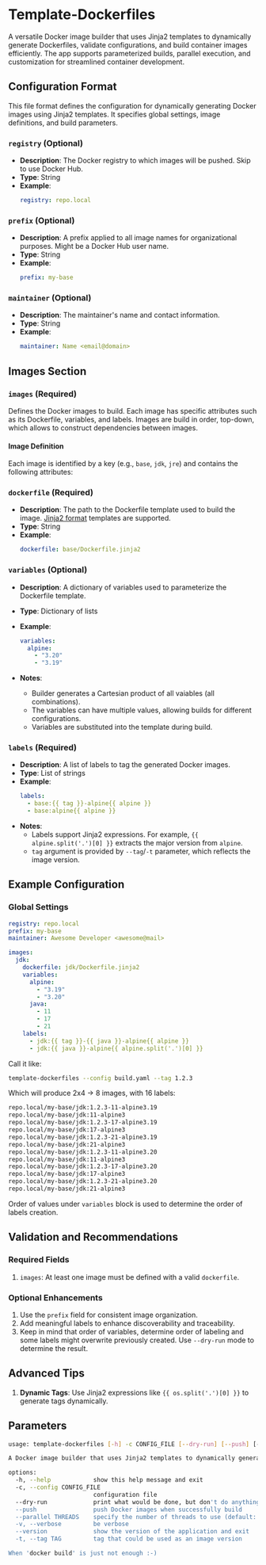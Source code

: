 Template-Dockerfiles
====================

A versatile Docker image builder that uses Jinja2 templates to dynamically generate Dockerfiles, validate configurations, and build container images efficiently. The app supports parameterized builds, parallel execution, and customization for streamlined container development.


## **Configuration Format**

This file format defines the configuration for dynamically generating Docker images using Jinja2 templates. It specifies global settings, image definitions, and build parameters.


### **`registry`** (Optional)
- **Description**: The Docker registry to which images will be pushed. Skip to use Docker Hub.
- **Type**: String
- **Example**:
  ```yaml
  registry: repo.local
  ```

### **`prefix`** (Optional)
- **Description**: A prefix applied to all image names for organizational purposes. Might be a Docker Hub user name.
- **Type**: String
- **Example**:
  ```yaml
  prefix: my-base
  ```

### **`maintainer`** (Optional)
- **Description**: The maintainer's name and contact information.
- **Type**: String
- **Example**:
  ```yaml
  maintainer: Name <email@domain>
  ```


## **Images Section**

### **`images`** (Required)
Defines the Docker images to build. Each image has specific attributes such as its Dockerfile, variables, and labels. Images are build in order, top-down, which allows to construct dependencies between images.

#### **Image Definition**
Each image is identified by a key (e.g., `base`, `jdk`, `jre`) and contains the following attributes:

### **`dockerfile`** (Required)
- **Description**: The path to the Dockerfile template used to build the image. [Jinja2 format](https://jinja.palletsprojects.com/en/stable/templates/) templates are supported.
- **Type**: String
- **Example**:
  ```yaml
  dockerfile: base/Dockerfile.jinja2
  ```

### **`variables`** (Optional)
- **Description**: A dictionary of variables used to parameterize the Dockerfile template.
- **Type**: Dictionary of lists
- **Example**:
  ```yaml
  variables:
    alpine:
      - "3.20"
      - "3.19"
  ```

- **Notes**:
  - Builder generates a Cartesian product of all vaiables (all combinations).
  - The variables can have multiple values, allowing builds for different configurations.
  - Variables are substituted into the template during build.

### **`labels`** (Required)
- **Description**: A list of labels to tag the generated Docker images.
- **Type**: List of strings
- **Example**:
  ```yaml
  labels:
    - base:{{ tag }}-alpine{{ alpine }}
    - base:alpine{{ alpine }}
  ```
- **Notes**:
  - Labels support Jinja2 expressions. For example, `{{ alpine.split('.')[0] }}` extracts the major version from `alpine`.
  - `tag` argument is provided by `--tag`/`-t` parameter, which reflects the image version.


## **Example Configuration**

### Global Settings
```yaml
registry: repo.local
prefix: my-base
maintainer: Awesome Developer <awesome@mail>

images:
  jdk:
    dockerfile: jdk/Dockerfile.jinja2
    variables:
      alpine:
        - "3.19"
        - "3.20"
      java:
        - 11
        - 17
        - 21
    labels:
      - jdk:{{ tag }}-{{ java }}-alpine{{ alpine }}
      - jdk:{{ java }}-alpine{{ alpine.split('.')[0] }}
```

Call it like:

```bash
template-dockerfiles --config build.yaml --tag 1.2.3
```

Which will produce 2x4 -> 8 images, with 16 labels:

```bash
repo.local/my-base/jdk:1.2.3-11-alpine3.19
repo.local/my-base/jdk:11-alpine3
repo.local/my-base/jdk:1.2.3-17-alpine3.19
repo.local/my-base/jdk:17-alpine3
repo.local/my-base/jdk:1.2.3-21-alpine3.19
repo.local/my-base/jdk:21-alpine3
repo.local/my-base/jdk:1.2.3-11-alpine3.20
repo.local/my-base/jdk:11-alpine3
repo.local/my-base/jdk:1.2.3-17-alpine3.20
repo.local/my-base/jdk:17-alpine3
repo.local/my-base/jdk:1.2.3-21-alpine3.20
repo.local/my-base/jdk:21-alpine3
```

Order of values under `variables` block is used to determine the order of labels creation.


## **Validation and Recommendations**

### Required Fields
1. `images`: At least one image must be defined with a valid `dockerfile`.

### Optional Enhancements
1. Use the `prefix` field for consistent image organization.
2. Add meaningful labels to enhance discoverability and traceability.
3. Keep in mind that order of variables, determine order of labeling and some labels might overwrite previously created. Use `--dry-run` mode to determine the result.

## **Advanced Tips**

1. **Dynamic Tags**: Use Jinja2 expressions like `{{ os.split('.')[0] }}` to generate tags dynamically.

Parameters
----------

```bash
usage: template-dockerfiles [-h] -c CONFIG_FILE [--dry-run] [--push] [--parallel THREADS] [-v] [--version] -t TAG

A Docker image builder that uses Jinja2 templates to dynamically generate Dockerfiles.

options:
  -h, --help            show this help message and exit
  -c, --config CONFIG_FILE
                        configuration file
  --dry-run             print what would be done, but don't do anything
  --push                push Docker images when successfully build
  --parallel THREADS    specify the number of threads to use (default: number of CPUs).
  -v, --verbose         be verbose
  --version             show the version of the application and exit
  -t, --tag TAG         tag that could be used as an image version

When 'docker build' is just not enough :-)
```
